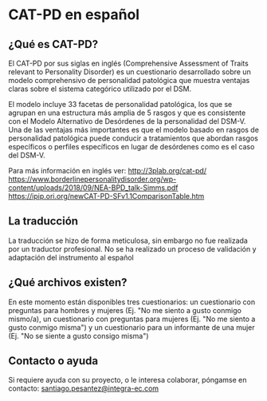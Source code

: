 # CAT-PD en español
## ¿Qué es CAT-PD?

El CAT-PD por sus siglas en inglés (Comprehensive Assessment of Traits relevant to Personality Disorder) es un cuestionario desarrollado sobre un modelo comprehensivo de personalidad patológica que muestra ventajas claras sobre el sistema categórico utilizado por el DSM.

El modelo incluye 33 facetas de personalidad patológica, los que se agrupan en una estructura más amplia de 5 rasgos y que es consistente con el Modelo Alternativo de Desórdenes de la personalidad del DSM-V. Una de las ventajas más importantes es que el modelo basado en rasgos de personalidad patológica puede conducir a tratamientos que abordan rasgos específicos o perfiles específicos en lugar de desórdenes como es el caso del DSM-V. 

Para más información en inglés ver:
http://3plab.org/cat-pd/
https://www.borderlinepersonalitydisorder.org/wp-content/uploads/2018/09/NEA-BPD_talk-Simms.pdf
https://ipip.ori.org/newCAT-PD-SFv1.1ComparisonTable.htm


## La traducción
La traducción se hizo de forma meticulosa, sin embargo no fue realizada por un traductor profesional.
No se ha realizado un proceso de validación y adaptación del instrumento al español

## ¿Qué archivos existen?
En este momento están disponibles tres cuestionarios: un cuestionario con preguntas para hombres y mujeres (Ej. "No me siento a gusto conmigo mismo/a), un cuestionario con preguntas para mujeres (Ej. "No me siento a gusto conmigo misma") y un cuestionario para un informante de una mujer (Ej. "No se siente a gusto consigo misma")

## Contacto o ayuda
Si requiere ayuda con su proyecto, o le interesa colaborar, póngamse en contacto: santiago.pesantez@integra-ec.com
